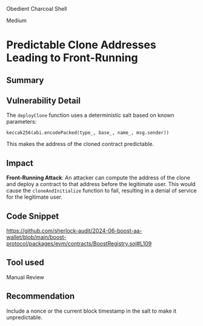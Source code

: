 Obedient Charcoal Shell

Medium

# Predictable Clone Addresses Leading to Front-Running

## Summary

## Vulnerability Detail

The `deployClone` function uses a deterministic salt based on known parameters:
  ```solidity
  keccak256(abi.encodePacked(type_, base_, name_, msg.sender))
  ```

This makes the address of the cloned contract predictable.

## Impact

**Front-Running Attack**: An attacker can compute the address of the clone and deploy a contract to that address before the legitimate user. This would cause the `cloneAndInitialize` function to fail, resulting in a denial of service for the legitimate user.

## Code Snippet

https://github.com/sherlock-audit/2024-06-boost-aa-wallet/blob/main/boost-protocol/packages/evm/contracts/BoostRegistry.sol#L109

## Tool used

Manual Review

## Recommendation
Include a nonce or the current block timestamp in the salt to make it unpredictable.